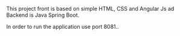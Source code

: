 This project front is based on simple HTML, CSS and Angular Js ad Backend is Java Spring Boot.

In order to run the application use port 8081..

